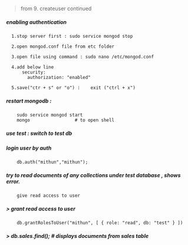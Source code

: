 > from 9. createuser continued

##### enabling authentication
      1.stop server first : sudo service mongod stop
      
      2.open mongod.conf file from etc folder
      
      3.open file using command : sudo nano /etc/mongod.conf
      
      4.add below line
          security:
            authorization: "enabled"
      
      5.save("ctr + s" or "o") :    exit ("ctrl + x") 
      
      
##### restart mongodb :         
        sudo service mongod start
        mongo                 # to open shell


##### use test  : switch to test db

##### login user by auth  
        db.auth("mithun","mithun");

##### try to read documents of any collections under test database , shows error.
        give read access to user
        
##### > grant read access to user
        db.grantRolesToUser("mithun", [ { role: "read", db: "test" } ])  

##### > db.sales.find();    # displays documents from sales table

